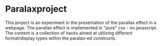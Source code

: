 # Paralaxproject

This project is an experiment in the presentation of the parallax effect in a webpage.
The parallax effect is implemented in "pure" css - no javascript.
The content is a collection of hacks aimed at utilizing different format/display types within the paralax-ed constructs.
